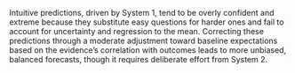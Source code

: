 Intuitive predictions, driven by System 1, tend to be overly confident and extreme because they substitute easy questions for harder ones and fail to account for uncertainty and regression to the mean. Correcting these predictions through a moderate adjustment toward baseline expectations based on the evidence’s correlation with outcomes leads to more unbiased, balanced forecasts, though it requires deliberate effort from System 2.
